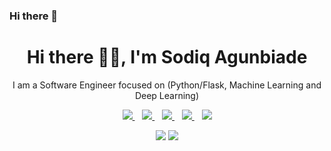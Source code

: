 ### Hi there 👋

<!--
**Sodiq-123/Sodiq-123** is a ✨ _special_ ✨ repository because its `README.md` (this file) appears on your GitHub profile.

Here are some ideas to get you started:

- 🔭 I’m currently working on Machine Learning and Deep Learning Projects
- 🌱 I’m currently learning ML, DL and Backend(Python-Flask)
- 👯 I’m looking to collaborate on Backend Projects written in flask
- 🤔 I’m looking for help with finding GIGS/Jobs
- 💬 Ask me about ML/DL and Backend
- 📫 How to reach me: ...
- 😄 Pronouns: He/Him
- ⚡ Fun fact: I'm nice to everyone no matter what
-->

<p align="center">
  <h1 align='center'>Hi there 👋🏾, I'm Sodiq Agunbiade</h1> 
  <p align="center"> I am a Software Engineer focused on (Python/Flask, Machine Learning and Deep Learning)
</p>

<p align='center'>
<a href="https://wa.me/2348186365834?text=Hello Sodiq" target="_blank">
  <img src="https://img.shields.io/badge/WHATSAPP-%2325D366.svg?&style=for-the-badge&logo=whatsapp&logoColor=white" />
</a>&nbsp;&nbsp;
<a href="https://twitter.com/sodiq_dev" target="_blank">
  <img src="https://img.shields.io/badge/twitter-%231DA1F2.svg?&style=for-the-badge&logo=twitter&logoColor=white" />
</a>&nbsp;&nbsp;
<a href="https://www.linkedin.com/in/sodiq-agunbiade5/" target="_blank">
  <img src="https://img.shields.io/badge/linkedin-%230077B5.svg?&style=for-the-badge&logo=linkedin&logoColor=white" />
</a>&nbsp;&nbsp;
<a href="mailto:sodiq.agunbiade.4@gmail.com" target="_blank">
  <img src="https://img.shields.io/badge/email me-%23D14836.svg?&style=for-the-badge&logo=gmail&logoColor=white" />
</a>&nbsp;&nbsp;
  <img src="https://gpvc.arturio.dev/Sodiq-123" />
  
  <p align = "center">
  <img src = "https://github-readme-stats.vercel.app/api?username=Sodiq-123&show_icons=true&theme=tokyonight&line_height=27">
  <img src = "https://github-readme-stats.vercel.app/api/top-langs/?username=Sodiq-123&theme=tokyonight">
</p>
</p>
 

